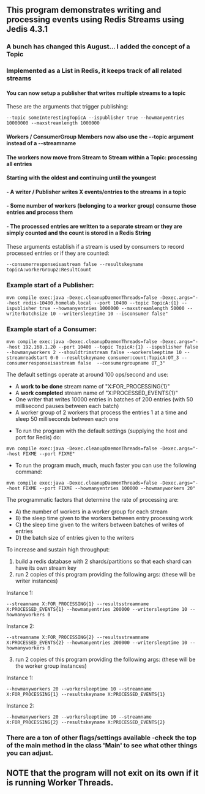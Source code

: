 ## This program demonstrates writing and processing events using Redis Streams using Jedis 4.3.1

### A bunch has changed this August... I added the concept of a Topic
### Implemented as a List in Redis, it keeps track of all related streams

#### You can now setup a publisher that writes multiple streams to a topic
These are the arguments that trigger publishing:  
```
--topic someInterestingTopicA --ispublisher true --howmanyentries 10000000 --maxstreamlength 1000000
``` 
#### Workers / ConsumerGroup Members now also use the --topic argument instead of a --streamname
#### The workers now move from Stream to Stream within a Topic: processing all entries
#### Starting with the oldest and continuing until the youngest

#### - A writer / Publisher writes X events/entries to the streams in a topic
#### - Some number of workers (belonging to a worker group) consume those entries and process them
#### - The processed entries are written to a separate stream or they are simply counted and the count is stored in a Redis String
These arguments establish if a stream is used by consumers to record processed entries or if they are counted:
```
--consumerresponseisastream false --resultskeyname topicA:workerGroup2:ResultCount
```

### Example start of a Publisher:
```
mvn compile exec:java -Dexec.cleanupDaemonThreads=false -Dexec.args="--host redis-10400.homelab.local --port 10400 --topic TopicA:{1} --ispublisher true --howmanyentries 1000000 --maxstreamlength 50000 --writerbatchsize 10 --writersleeptime 10 --isconsumer false"
```
### Example start of a Consumer:
```
mvn compile exec:java -Dexec.cleanupDaemonThreads=false -Dexec.args="--host 192.168.1.20 --port 10400 --topic TopicA:{1} --ispublisher false --howmanyworkers 2 --shouldtrimstream false --workersleeptime 10 --streamreadstart 0-0 --resultskeyname consumer:count:TopicA:OT_3 --consumerresponseisastream false  --consumergroupname OT_3"
```

The default settings operate at around 100 ops/second and use:
- A **work to be done** stream name of "X:FOR_PROCESSING{1}"
- A **work completed** stream name of "X:PROCESSED_EVENTS{1}"
- One writer that writes 10000 entries in batches of 200 entries (with 50 millisecond pauses between each batch)
- A worker group of 2 workers that process the entries 1 at a time and sleep 50 milliseconds between each one

* To run the program with the default settings (supplying the host and port for Redis) do:
```
mvn compile exec:java -Dexec.cleanupDaemonThreads=false -Dexec.args="--host FIXME --port FIXME"
```

* To run the program much, much, much faster you can use the following command:
```
mvn compile exec:java -Dexec.cleanupDaemonThreads=false -Dexec.args="--host FIXME --port FIXME --howmanyentries 100000 --howmanyworkers 20"
```


The programmatic factors that determine the rate of processing are:
- A) the number of workers in a worker group for each stream
- B) the sleep time given to the workers between entry processing work
- C) the sleep time given to the writers between batches of writes of entries
- D) the batch size of entries given to the writers

To increase and sustain high throughput:
1. build a redis database with 2 shards/partitions so that each shard can have its own stream key
2. run 2 copies of this program providing the following args: (these will be writer instances)

Instance 1:
```  
--streamname X:FOR_PROCESSING{1} --resultsstreamname X:PROCESSED_EVENTS{1} --howmanyentries 200000 --writersleeptime 10 --howmanyworkers 0
```
Instance 2:
```
--streamname X:FOR_PROCESSING{2} --resultsstreamname X:PROCESSED_EVENTS{2} --howmanyentries 200000 --writersleeptime 10 --howmanyworkers 0
```
3. run 2 copies of this program providing the following args: (these will be the worker group instances)

Instance 1:
```
--howmanyworkers 20 --workersleeptime 10 --streamname X:FOR_PROCESSING{1} --resultskeyname X:PROCESSED_EVENTS{1}
```

Instance 2:
```
--howmanyworkers 20 --workersleeptime 10 --streamname X:FOR_PROCESSING{2} --resultskeyname X:PROCESSED_EVENTS{2}
```


### There are a ton of other flags/settings available -check the top of the main method in the class 'Main' to see what other things you can adjust.

## NOTE that the program will not exit on its own if it is running Worker Threads.